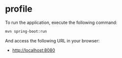 # profile

To run the application, execute the following command:

```dtd
mvn spring-boot:run
```

And access the following URL in your browser:
- [http://localhost:8080](http://localhost:8080)